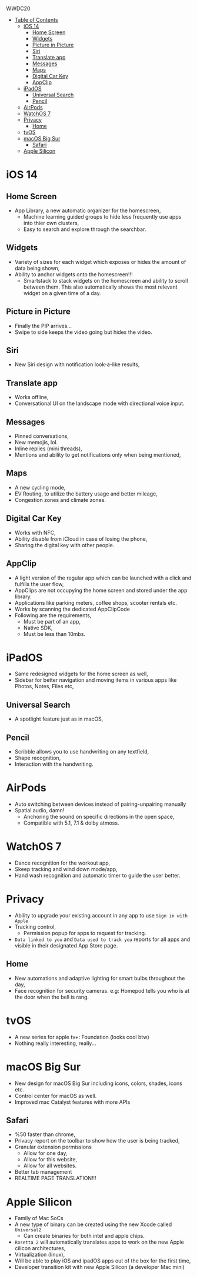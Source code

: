 WWDC20
* [Table of Contents](#table-of-contents)
   * [iOS 14](#ios-14)
      * [Home Screen](#home-screen)
      * [Widgets](#widgets)
      * [Picture in Picture](#picture-in-picture)
      * [Siri](#siri)
      * [Translate app](#translate-app)
      * [Messages](#messages)
      * [Maps](#maps)
      * [Digital Car Key](#digital-car-key)
      * [AppClip](#appclip)
   * [iPadOS](#ipados)
      * [Universal Search](#universal-search)
      * [Pencil](#pencil)
   * [AirPods](#airpods)
   * [WatchOS 7](#watchos-7)
   * [Privacy](#privacy)
      * [Home](#home)
   * [tvOS](#tvos)
   * [macOS Big Sur](#macos-big-sur)
      * [Safari](#safari)
   * [Apple Silicon](#apple-silicon)

# iOS 14
## Home Screen
- App Library, a new automatic organizer for the homescreen,
    - Machine learning guided groups to hide less frequently use apps into thier own clusters,
    - Easy to search and explore through the searchbar.

## Widgets
- Variety of sizes for each widget which exposes or hides the amount of data being shown,
- Ability to anchor widgets onto the homescreen!!!
    - Smartstack to stack widgets on the homescreen and ability to scroll between them. This also automatically shows the most relevant widget on a given time of a day.

## Picture in Picture
- Finally the PIP arrives...
- Swipe to side keeps the video going but hides the video.

## Siri
- New Siri design with notification look-a-like results,

## Translate app
- Works offline,
- Conversational UI on the landscape mode with directional voice input.

## Messages
- Pinned conversations,
- New memojis, lol.
- Inline replies (mini threads),
- Mentions and ability to get notifications only when being mentioned,

## Maps
- A new cycling mode,
- EV Routing, to utilize the battery usage and better mileage,
- Congestion zones and climate zones.

## Digital Car Key
- Works with NFC,
- Ability disable from iCloud in case of losing the phone,
- Sharing the digital key with other people.

## AppClip
- A light version of the regular app which can be launched with a click and fulfills the user flow,
- AppClips are not occupying the home screen and stored under the app library.
- Applications like parking meters, coffee shops, scooter rentals etc.
- Works by scanning the dedicated AppClipCode
- Following are the requirements,
    - Must be part of an app,
    - Native SDK,
    - Must be less than 10mbs.

# iPadOS
- Same redesigned widgets for the home screen as well,
- Sidebar for better navigation and moving items in various apps like Photos, Notes, Files etc,

## Universal Search
- A spotlight feature just as in macOS,

## Pencil
- Scribble allows you to use handwriting on any textfield,
- Shape recognition,
- Interaction with the handwriting.

# AirPods
- Auto switching between devices instead of pairing-unpairing manually
- Spatial audio, damn!
    - Anchoring the sound on specific directions in the open space,
    - Compatible with 5.1, 7.1 & dolby atmoss.

# WatchOS 7
- Dance recognition for the workout app,
- Skeep tracking and wind down mode/app,
- Hand wash recognition and automatic timer to guide the user better.

# Privacy
- Ability to upgrade your existing account in any app to use `Sign in with Apple`
- Tracking control,
    - Permission popup for apps to request for tracking.
- `Data linked to you` and `Data used to track you` reports for all apps and visible in their designated App Store page.

## Home
- New automations and adaptive lighting for smart bulbs throughout the day,
- Face recognition for security cameras. e.g: Homepod tells you who is at the door when the bell is rang.

# tvOS
- A new series for apple tv+: Foundation (looks cool btw)
- Nothing really interesting, really...

# macOS Big Sur
- New design for macOS Big Sur including icons, colors, shades, icons etc.
- Control center for macOS as well.
- Improved mac Catalyst features with more APIs

## Safari
- %50 faster than chrome,
- Privacy report on the toolbar to show how the user is being tracked,
- Granular extension permissions
    - Allow for one day,
    - Allow for this website,
    - Allow for all websites.
- Better tab management
- REALTIME PAGE TRANSLATION!!!

# Apple Silicon
- Family of Mac SoCs
- A new type of binary can be created using the new Xcode called `Universal2`
    - Can create binaries for both intel and apple chips.
- `Rosetta 2` will automatically translates apps to work on the new Apple cilicon architectures,
- Virtualization (linux),
- Will be able to play iOS and ipadOS apps out of the box for the first time,
- Developer transition kit with new Apple Silicon (a developer Mac mini)

